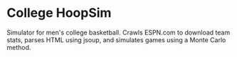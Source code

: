 # College HoopSim

Simulator for men's college basketball.  Crawls ESPN.com to download team stats, parses HTML using
jsoup, and simulates games using a Monte Carlo method.